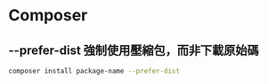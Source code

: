 # Composer

## --prefer-dist 強制使用壓縮包，而非下載原始碼

```sh
composer install package-name --prefer-dist
```
